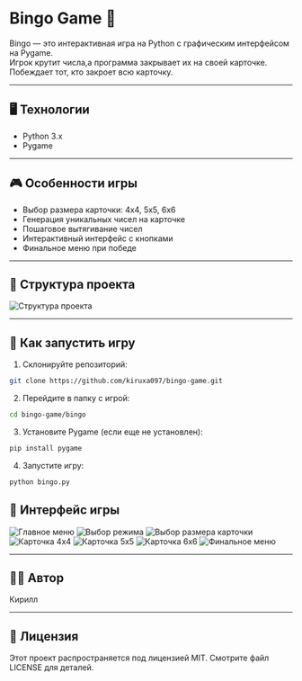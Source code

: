 # Bingo Game 🎲

Bingo — это интерактивная игра на Python с графическим интерфейсом на Pygame.  
Игрок крутит числа,а программа закрывает их на своей карточке. Побеждает тот, кто закроет всю карточку.

---

## 🖥️ Технологии

- Python 3.x  
- Pygame

---

## 🎮 Особенности игры

- Выбор размера карточки: 4x4, 5x5, 6x6  
- Генерация уникальных чисел на карточке  
- Пошаговое вытягивание чисел  
- Интерактивный интерфейс с кнопками
- Финальное меню при победе

---

## 📂 Структура проекта

![Структура проекта](screenshots/struk_proj.png)

---

## 🚀 Как запустить игру

1. Склонируйте репозиторий:

```bash
git clone https://github.com/kiruxa097/bingo-game.git
```

2. Перейдите в папку с игрой:

```bash
cd bingo-game/bingo
```

3. Установите Pygame (если еще не установлен):

```bash
pip install pygame
```

4. Запустите игру:

```bash
python bingo.py
```

## 📸 Интерфейс игры

![Главное меню](screenshots/main_menu.png)
![Выбор режима](screenshots/game_mode_1.png)
![Выбор размера карточки](screenshots/game_mode_2.png)
![Карточка 4x4](screenshots/game_mode_4x4.png)
![Карточка 5x5](screenshots/game_mode_5x5.png)
![Карточка 6x6](screenshots/game_mode_6x6.png)
![Финальное меню](screenshots/final_menu.png)

---

## 👨‍💻 Автор

Кирилл

---

## 📝 Лицензия

Этот проект распространяется под лицензией MIT. Смотрите файл LICENSE для деталей.
